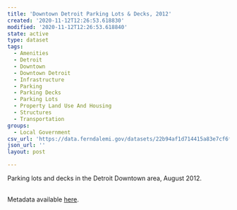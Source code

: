 ```yaml
---
title: 'Downtown Detroit Parking Lots & Decks, 2012'
created: '2020-11-12T12:26:53.618830'
modified: '2020-11-12T12:26:53.618840'
state: active
type: dataset
tags:
  - Amenities
  - Detroit
  - Downtown
  - Downtown Detroit
  - Infrastructure
  - Parking
  - Parking Decks
  - Parking Lots
  - Property Land Use And Housing
  - Structures
  - Transportation
groups:
  - Local Government
csv_url: 'https://data.ferndalemi.gov/datasets/22b94af1d714415a83e7cf6fb0fc09dd_0.csv'
json_url: ''
layout: post

---
```

Parking lots and decks in the Detroit Downtown area, August 2012.<div><br /></div><div>Metadata available <a href='http://www.datadrivendetroit.org/metadata/Downtown_Detroit_Parking_Lots_Decks_metadata.xlsx' target='_blank'>here</a>.</div>
